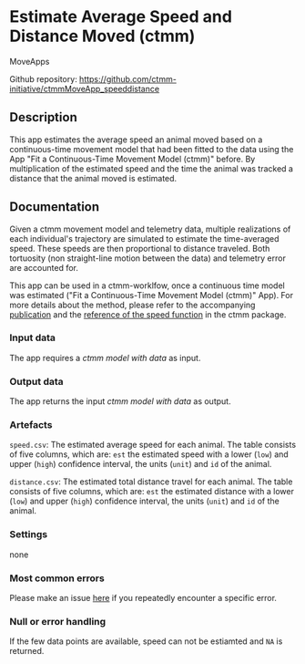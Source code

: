 # Estimate Average Speed and Distance Moved (ctmm)

MoveApps

Github repository: https://github.com/ctmm-initiative/ctmmMoveApp_speeddistance

## Description
This app estimates the average speed an animal moved based on a continuous-time movement model that had been fitted to the data using the App "Fit a Continuous-Time Movement Model (ctmm)" before. By multiplication of the estimated speed and the time the animal was tracked a distance that the animal moved is estimated.

## Documentation
Given a ctmm movement model and telemetry data, multiple realizations of each individual's trajectory are simulated to estimate the time-averaged speed. These speeds are then proportional to distance traveled. Both tortuosity (non straight-line motion between the data) and telemetry error are accounted for.

This app can be used in a ctmm-worklfow, once a continuous time model was estimated ("Fit a Continuous-Time Movement Model (ctmm)" App). For more details about the method, please refer to the accompanying [publication](https://movementecologyjournal.biomedcentral.com/articles/10.1186/s40462-019-0177-1) and the [reference of the speed function](https://rdrr.io/cran/ctmm/man/speed.html) in the ctmm package. 

### Input data
The app requires a *ctmm model with data* as input. 

### Output data
The app returns the input *ctmm model with data* as output. 

### Artefacts

`speed.csv`: The estimated average speed for each animal. The table consists of five columns, which are: `est` the estimated speed with a lower (`low`) and upper (`high`) confidence interval, the units (`unit`) and `id` of the animal. 

`distance.csv`: The estimated total distance travel for each animal. The table consists of five columns, which are: `est` the estimated distance with a lower (`low`) and upper (`high`) confidence interval, the units (`unit`) and `id` of the animal. 


### Settings 
none

### Most common errors
Please make an issue [here](https://github.com/ctmm-initiative/ctmmMoveApp_speeddistance/issues) if you repeatedly encounter a specific error.

### Null or error handling
If the few data points are available, speed can not be estiamted and `NA` is returned. 
